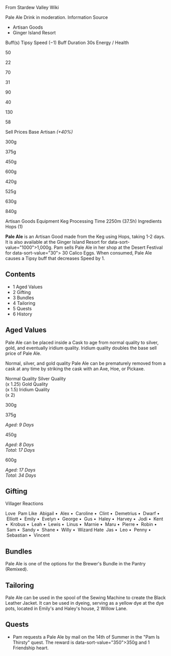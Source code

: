 From Stardew Valley Wiki

Pale Ale Drink in moderation. Information Source

- Artisan Goods
- Ginger Island Resort

Buff(s) Tipsy Speed (−1) Buff Duration 30s Energy / Health

50

22

70

31

90

40

130

58

Sell Prices Base Artisan *(+40%)*

300g

375g

450g

600g

420g

525g

630g

840g

Artisan Goods Equipment Keg Processing Time 2250m (37.5h) Ingredients Hops (1)

**Pale Ale** is an Artisan Good made from the Keg using Hops, taking 1-2 days. It is also available at the Ginger Island Resort for data-sort-value="1000"&gt;1,000g. Pam sells Pale Ale in her shop at the Desert Festival for data-sort-value="30"&gt; 30 Calico Eggs. When consumed, Pale Ale causes a Tipsy buff that decreases Speed by 1.

## Contents

- 1 Aged Values
- 2 Gifting
- 3 Bundles
- 4 Tailoring
- 5 Quests
- 6 History

## Aged Values

Pale Ale can be placed inside a Cask to age from normal quality to silver, gold, and eventually iridium quality. Iridium quality doubles the base sell price of Pale Ale.

Normal, silver, and gold quality Pale Ale can be prematurely removed from a cask at any time by striking the cask with an Axe, Hoe, or Pickaxe.

Normal Quality Silver Quality  
(x 1.25) Gold Quality  
(x 1.5) Iridium Quality  
(x 2)

300g

375g

*Aged: 9 Days*

450g

*Aged: 8 Days*  
*Total: 17 Days*

600g

*Aged: 17 Days*  
*Total: 34 Days*

## Gifting

Villager Reactions

Love  Pam Like  Abigail •  Alex •  Caroline •  Clint •  Demetrius •  Dwarf •  Elliott •  Emily •  Evelyn •  George •  Gus •  Haley •  Harvey •  Jodi •  Kent •  Krobus •  Leah •  Lewis •  Linus •  Marnie •  Maru •  Pierre •  Robin •  Sam •  Sandy •  Shane •  Willy •  Wizard Hate  Jas •  Leo •  Penny •  Sebastian •  Vincent

## Bundles

Pale Ale is one of the options for the Brewer's Bundle in the Pantry (Remixed).

## Tailoring

Pale Ale can be used in the spool of the Sewing Machine to create the Black Leather Jacket. It can be used in dyeing, serving as a yellow dye at the dye pots, located in Emily's and Haley's house, 2 Willow Lane.

## Quests

- Pam requests a Pale Ale by mail on the 14th of Summer in the "Pam Is Thirsty" quest. The reward is data-sort-value="350"&gt;350g and 1 Friendship heart.